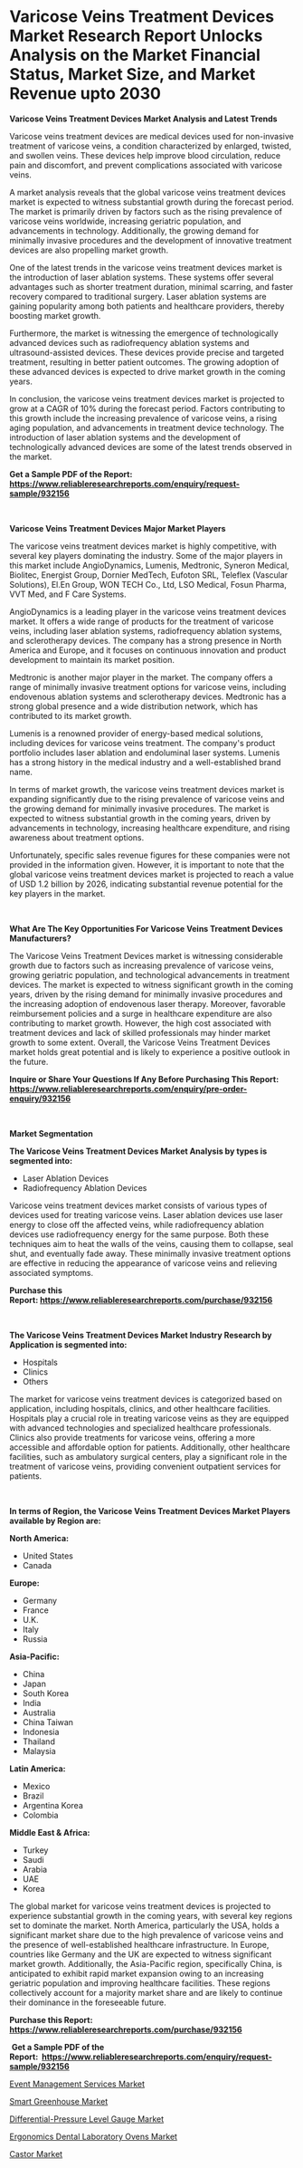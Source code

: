 <p><h1>Varicose Veins Treatment Devices Market Research Report Unlocks Analysis on the Market Financial Status, Market Size, and Market Revenue upto 2030</h1></p><p><strong>Varicose Veins Treatment Devices Market Analysis and Latest Trends</strong></p>
<p><p>Varicose veins treatment devices are medical devices used for non-invasive treatment of varicose veins, a condition characterized by enlarged, twisted, and swollen veins. These devices help improve blood circulation, reduce pain and discomfort, and prevent complications associated with varicose veins.</p><p>A market analysis reveals that the global varicose veins treatment devices market is expected to witness substantial growth during the forecast period. The market is primarily driven by factors such as the rising prevalence of varicose veins worldwide, increasing geriatric population, and advancements in technology. Additionally, the growing demand for minimally invasive procedures and the development of innovative treatment devices are also propelling market growth.</p><p>One of the latest trends in the varicose veins treatment devices market is the introduction of laser ablation systems. These systems offer several advantages such as shorter treatment duration, minimal scarring, and faster recovery compared to traditional surgery. Laser ablation systems are gaining popularity among both patients and healthcare providers, thereby boosting market growth.</p><p>Furthermore, the market is witnessing the emergence of technologically advanced devices such as radiofrequency ablation systems and ultrasound-assisted devices. These devices provide precise and targeted treatment, resulting in better patient outcomes. The growing adoption of these advanced devices is expected to drive market growth in the coming years.</p><p>In conclusion, the varicose veins treatment devices market is projected to grow at a CAGR of 10% during the forecast period. Factors contributing to this growth include the increasing prevalence of varicose veins, a rising aging population, and advancements in treatment device technology. The introduction of laser ablation systems and the development of technologically advanced devices are some of the latest trends observed in the market.</p></p>
<p><strong>Get a Sample PDF of the Report:&nbsp; <a href="https://www.reliableresearchreports.com/enquiry/request-sample/932156">https://www.reliableresearchreports.com/enquiry/request-sample/932156</a></strong></p>
<p>&nbsp;</p>
<p><strong>Varicose Veins Treatment Devices Major Market Players</strong></p>
<p><p>The varicose veins treatment devices market is highly competitive, with several key players dominating the industry. Some of the major players in this market include AngioDynamics, Lumenis, Medtronic, Syneron Medical, Biolitec, Energist Group, Dornier MedTech, Eufoton SRL, Teleflex (Vascular Solutions), El.En Group, WON TECH Co., Ltd, LSO Medical, Fosun Pharma, VVT Med, and F Care Systems.</p><p>AngioDynamics is a leading player in the varicose veins treatment devices market. It offers a wide range of products for the treatment of varicose veins, including laser ablation systems, radiofrequency ablation systems, and sclerotherapy devices. The company has a strong presence in North America and Europe, and it focuses on continuous innovation and product development to maintain its market position.</p><p>Medtronic is another major player in the market. The company offers a range of minimally invasive treatment options for varicose veins, including endovenous ablation systems and sclerotherapy devices. Medtronic has a strong global presence and a wide distribution network, which has contributed to its market growth.</p><p>Lumenis is a renowned provider of energy-based medical solutions, including devices for varicose veins treatment. The company's product portfolio includes laser ablation and endoluminal laser systems. Lumenis has a strong history in the medical industry and a well-established brand name.</p><p>In terms of market growth, the varicose veins treatment devices market is expanding significantly due to the rising prevalence of varicose veins and the growing demand for minimally invasive procedures. The market is expected to witness substantial growth in the coming years, driven by advancements in technology, increasing healthcare expenditure, and rising awareness about treatment options.</p><p>Unfortunately, specific sales revenue figures for these companies were not provided in the information given. However, it is important to note that the global varicose veins treatment devices market is projected to reach a value of USD 1.2 billion by 2026, indicating substantial revenue potential for the key players in the market.</p></p>
<p>&nbsp;</p>
<p><strong>What Are The Key Opportunities For Varicose Veins Treatment Devices Manufacturers?</strong></p>
<p><p>The Varicose Veins Treatment Devices market is witnessing considerable growth due to factors such as increasing prevalence of varicose veins, growing geriatric population, and technological advancements in treatment devices. The market is expected to witness significant growth in the coming years, driven by the rising demand for minimally invasive procedures and the increasing adoption of endovenous laser therapy. Moreover, favorable reimbursement policies and a surge in healthcare expenditure are also contributing to market growth. However, the high cost associated with treatment devices and lack of skilled professionals may hinder market growth to some extent. Overall, the Varicose Veins Treatment Devices market holds great potential and is likely to experience a positive outlook in the future.</p></p>
<p><strong>Inquire or Share Your Questions If Any Before Purchasing This Report: <a href="https://www.reliableresearchreports.com/enquiry/pre-order-enquiry/932156">https://www.reliableresearchreports.com/enquiry/pre-order-enquiry/932156</a></strong></p>
<p>&nbsp;</p>
<p><strong>Market Segmentation</strong></p>
<p><strong>The Varicose Veins Treatment Devices Market Analysis by types is segmented into:</strong></p>
<p><ul><li>Laser Ablation Devices</li><li>Radiofrequency Ablation Devices</li></ul></p>
<p><p>Varicose veins treatment devices market consists of various types of devices used for treating varicose veins. Laser ablation devices use laser energy to close off the affected veins, while radiofrequency ablation devices use radiofrequency energy for the same purpose. Both these techniques aim to heat the walls of the veins, causing them to collapse, seal shut, and eventually fade away. These minimally invasive treatment options are effective in reducing the appearance of varicose veins and relieving associated symptoms.</p></p>
<p><strong>Purchase this Report:&nbsp;<a href="https://www.reliableresearchreports.com/purchase/932156">https://www.reliableresearchreports.com/purchase/932156</a></strong></p>
<p>&nbsp;</p>
<p><strong>The Varicose Veins Treatment Devices Market Industry Research by Application is segmented into:</strong></p>
<p><ul><li>Hospitals</li><li>Clinics</li><li>Others</li></ul></p>
<p><p>The market for varicose veins treatment devices is categorized based on application, including hospitals, clinics, and other healthcare facilities. Hospitals play a crucial role in treating varicose veins as they are equipped with advanced technologies and specialized healthcare professionals. Clinics also provide treatments for varicose veins, offering a more accessible and affordable option for patients. Additionally, other healthcare facilities, such as ambulatory surgical centers, play a significant role in the treatment of varicose veins, providing convenient outpatient services for patients.</p></p>
<p>&nbsp;</p>
<p><strong>In terms of Region, the Varicose Veins Treatment Devices Market Players available by Region are:</strong></p>
<p>
    <p> <strong> North America: </strong>
        <ul>
            <li>United States</li>
            <li>Canada</li>
        </ul>
        </p> 
    <p> <strong> Europe: </strong>
        <ul>
            <li>Germany</li>
            <li>France</li>
            <li>U.K.</li>
            <li>Italy</li>
            <li>Russia</li>
        </ul>
        </p> 
    <p> <strong> Asia-Pacific: </strong>
        <ul>
            <li>China</li>
            <li>Japan</li>
            <li>South Korea</li>
            <li>India</li>
            <li>Australia</li>
            <li>China Taiwan</li>
            <li>Indonesia</li>
            <li>Thailand</li>
            <li>Malaysia</li>
        </ul>
        </p> 
    <p> <strong> Latin America: </strong>
        <ul>
            <li>Mexico</li>
            <li>Brazil</li>
            <li>Argentina Korea</li>
            <li>Colombia</li>
        </ul>
        </p> 
    <p> <strong> Middle East & Africa: </strong>
        <ul>
            <li>Turkey</li>
            <li>Saudi</li>
            <li>Arabia</li>
            <li>UAE</li>
            <li>Korea</li>
        </ul>
    </p>
    </p>
<p><p>The global market for varicose veins treatment devices is projected to experience substantial growth in the coming years, with several key regions set to dominate the market. North America, particularly the USA, holds a significant market share due to the high prevalence of varicose veins and the presence of well-established healthcare infrastructure. In Europe, countries like Germany and the UK are expected to witness significant market growth. Additionally, the Asia-Pacific region, specifically China, is anticipated to exhibit rapid market expansion owing to an increasing geriatric population and improving healthcare facilities. These regions collectively account for a majority market share and are likely to continue their dominance in the foreseeable future.</p></p>
<p><strong>Purchase this Report: <a href="https://www.reliableresearchreports.com/purchase/932156">https://www.reliableresearchreports.com/purchase/932156</a></strong></p>
<p>&nbsp;<strong>Get a Sample PDF of the Report:&nbsp;&nbsp;<a href="https://www.reliableresearchreports.com/enquiry/request-sample/932156">https://www.reliableresearchreports.com/enquiry/request-sample/932156</a></strong></p>
<p><strong></strong></p>
<p><p><a href="https://medium.com/@gussiehauck/event-management-services-market-size-growth-forecast-2023-2030-4394f7b11ad7">Event Management Services Market</a></p><p><a href="https://www.linkedin.com/pulse/smart-greenhouse-market-size-share-global-analysis-report-37qff/">Smart Greenhouse Market</a></p><p><a href="https://github.com/NorbertYates/Market-Research-Report-List-1/blob/main/differential-pressure-level-gauge-market.md">Differential-Pressure Level Gauge Market</a></p><p><a href="https://issuu.com/reportprime-2/docs/ergonomics-dental-laboratory-ovens-market-size-203?fr=xKAE9_zU1NQ">Ergonomics Dental Laboratory Ovens Market</a></p><p><a href="https://www.linkedin.com/pulse/castor-market-challenges-opportunities-growth-drivers-major-w3o4f/">Castor Market</a></p></p>